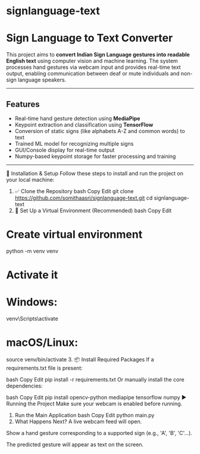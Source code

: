﻿# signlanguage-text
# Sign Language to Text Converter 

This project aims to **convert Indian Sign Language gestures into readable English text** using computer vision and machine learning. The system processes hand gestures via webcam input and provides real-time text output, enabling communication between deaf or mute individuals and non-sign language speakers.

---

## Features

- Real-time hand gesture detection using **MediaPipe**
- Keypoint extraction and classification using **TensorFlow**
- Conversion of static signs (like alphabets A-Z and common words) to text
- Trained ML model for recognizing multiple signs
- GUI/Console display for real-time output
- Numpy-based keypoint storage for faster processing and training

---

🔧 Installation & Setup
Follow these steps to install and run the project on your local machine:

1. ✅ Clone the Repository
bash
Copy
Edit
git clone https://github.com/somithaasri/signlanguage-text.git
cd signlanguage-text
2. 🐍 Set Up a Virtual Environment (Recommended)
bash
Copy
Edit
# Create virtual environment
python -m venv venv

# Activate it
# Windows:
venv\Scripts\activate

# macOS/Linux:
source venv/bin/activate
3. 📦 Install Required Packages
If a requirements.txt file is present:

bash
Copy
Edit
pip install -r requirements.txt
Or manually install the core dependencies:

bash
Copy
Edit
pip install opencv-python mediapipe tensorflow numpy
▶️ Running the Project
Make sure your webcam is enabled before running.

1. Run the Main Application
bash
Copy
Edit
python main.py
2. What Happens Next?
A live webcam feed will open.

Show a hand gesture corresponding to a supported sign (e.g., 'A', 'B', 'C'...).

The predicted gesture will appear as text on the screen.








